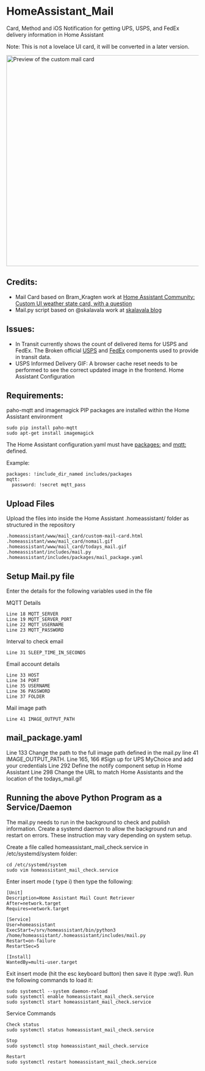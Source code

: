 # HomeAssistant_Mail

Card, Method and iOS Notification for getting UPS, USPS, and FedEx delivery information in Home Assistant

Note: This is not a lovelace UI card, it will be converted in a later version.

<img src="https://github.com/moralmunky/HomeAssistant_Mail_Card/blob/master/mail_card_screenshot.jpg" alt="Preview of the custom mail card" width="505" height="552" />

## Credits:

* Mail Card based on Bram_Kragten work at [Home Assistant Community: Custom UI weather state card, with a question](https://community.home-assistant.io/t/custom-ui-weather-state-card-with-a-question/23008)
* Mail.py script based on @skalavala work at [skalavala blog](https://blog.kalavala.net/usps/homeassistant/mqtt/2018/01/12/usps.html)

## Issues:

* In Transit currently shows the count of delivered items for USPS and FedEx. The Broken official [USPS](https://www.home-assistant.io/components/usps/) and [FedEx](https://www.home-assistant.io/components/sensor.fedex/) components used to provide in transit data. 
* USPS Informed Delivery GIF: A browser cache reset needs to be performed to see the correct updated image in the frontend.
Home Assistant Configuration

## Requirements:

paho-mqtt and imagemagick PIP packages are installed within the Home Assistant environment
```
sudo pip install paho-mqtt
sudo apt-get install imagemagick
```
The Home Assistant configuration.yaml must have [packages:](https://www.home-assistant.io/components/mqtt/) and [mqtt:](https://www.home-assistant.io/components/mqtt/) defined.

Example:
```
packages: !include_dir_named includes/packages
mqtt:
  password: !secret mqtt_pass
```

## Upload Files

Upload the files into inside the Home Assistant .homeassistant/ folder as structured in the repository
```
.homeassistant/www/mail_card/custom-mail-card.html
.homeassistant/www/mail_card/nomail.gif
.homeassistant/www/mail_card/todays_mail.gif
.homeassistant/includes/mail.py
.homeassistant/includes/packages/mail_package.yaml
```
## Setup Mail.py file

Enter the details for the following variables used in the file

MQTT Details
```
Line 18 MQTT_SERVER
Line 19 MQTT_SERVER_PORT
Line 22 MQTT_USERNAME
Line 23 MQTT_PASSWORD
```

Interval to check email
```
Line 31 SLEEP_TIME_IN_SECONDS
```

Email account details
```
Line 33 HOST
Line 34 PORT
Line 35 USERNAME
Line 36 PASSWORD
Line 37 FOLDER
```

Mail image path
```
Line 41 IMAGE_OUTPUT_PATH
```

## mail_package.yaml

Line 133 Change the path to the full image path defined in the mail.py line 41 IMAGE_OUTPUT_PATH.
Line 165, 166 #Sign up for UPS MyChoice and add your credentials
Line 292 Define the notify component setup in Home Assistant
Line 298 Change the URL to match Home Assistants and the location of the todays_mail.gif

## Running the above Python Program as a Service/Daemon

The mail.py needs to run in the background to check and publish information. Create a systemd daemon to allow the background run and restart on errors. These instruction may vary depending on system setup.

Create a file called homeassistant_mail_check.service in /etc/systemd/system folder:
```
cd /etc/systemd/system
sudo vim homeassistant_mail_check.service
```
Enter insert mode ( type i) then type the following:
```
[Unit]
Description=Home Assistant Mail Count Retriever
After=network.target
Requires=network.target

[Service]
User=homeassistant
ExecStart=/srv/homeassistant/bin/python3 /home/homeassistant/.homeassistant/includes/mail.py
Restart=on-failure
RestartSec=5

[Install]
WantedBy=multi-user.target
```

Exit insert mode (hit the esc keyboard button) then save it (type :wq!). Run the following commands to load it:
```
sudo systemctl --system daemon-reload
sudo systemctl enable homeassistant_mail_check.service
sudo systemctl start homeassistant_mail_check.service
```

Service Commands
```
Check status
sudo systemctl status homeassistant_mail_check.service

Stop
sudo systemctl stop homeassistant_mail_check.service

Restart
sudo systemctl restart homeassistant_mail_check.service
```

